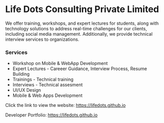 # Life Dots Consulting Private Limited
We offer training, workshops, and expert lectures for students, along with technology solutions to address real-time challenges for our clients, including social media management. Additionally, we provide technical interview services to organizations.

### Services
- Workshop on Mobile & WebApp Development
- Expert Lectures - Careeer Guidance, Interview Process, Resume Building
- Trainings - Technical training
- Interviews - Technical assesment
- UI/UX Design
- Mobile & Web Apps  Development

Click the link to view the website: https://lifedots.github.io

Developer Portfolio: https://lifedots.github.io


